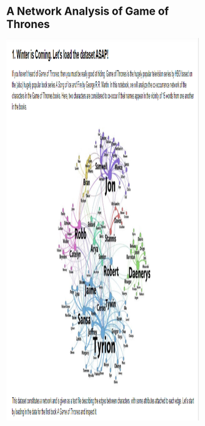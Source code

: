 <h1>A Network Analysis of Game of Thrones</h1>
<img src="1.PNG" alt="Description for image" width="1000" height="1000">
